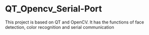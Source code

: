 # QT_Opencv_Serial-Port

This project is based on QT and OpenCV. It has the functions of face detection, color recognition and serial communication

